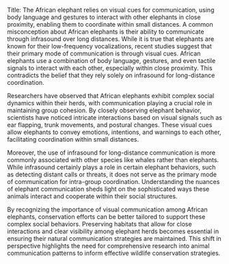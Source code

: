 Title: The African elephant relies on visual cues for communication, using body language and gestures to interact with other elephants in close proximity, enabling them to coordinate within small distances.
A common misconception about African elephants is their ability to communicate through infrasound over long distances. While it is true that elephants are known for their low-frequency vocalizations, recent studies suggest that their primary mode of communication is through visual cues. African elephants use a combination of body language, gestures, and even tactile signals to interact with each other, especially within close proximity. This contradicts the belief that they rely solely on infrasound for long-distance coordination.

Researchers have observed that African elephants exhibit complex social dynamics within their herds, with communication playing a crucial role in maintaining group cohesion. By closely observing elephant behavior, scientists have noticed intricate interactions based on visual signals such as ear flapping, trunk movements, and postural changes. These visual cues allow elephants to convey emotions, intentions, and warnings to each other, facilitating coordination within small distances.

Moreover, the use of infrasound for long-distance communication is more commonly associated with other species like whales rather than elephants. While infrasound certainly plays a role in certain elephant behaviors, such as detecting distant calls or threats, it does not serve as the primary mode of communication for intra-group coordination. Understanding the nuances of elephant communication sheds light on the sophisticated ways these animals interact and cooperate within their social structures.

By recognizing the importance of visual communication among African elephants, conservation efforts can be better tailored to support these complex social behaviors. Preserving habitats that allow for close interactions and clear visibility among elephant herds becomes essential in ensuring their natural communication strategies are maintained. This shift in perspective highlights the need for comprehensive research into animal communication patterns to inform effective wildlife conservation strategies.